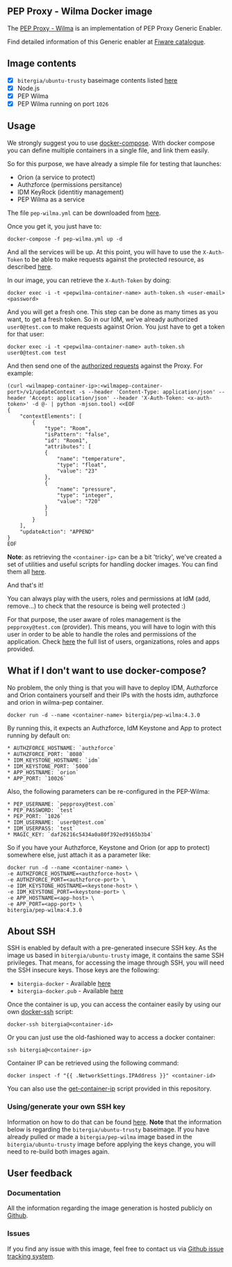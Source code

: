 ## PEP Proxy - Wilma Docker image

The [PEP Proxy - Wilma](https://github.com/ging/fi-ware-pep-proxy) is an implementation of PEP Proxy Generic Enabler.

Find detailed information of this Generic enabler at [Fiware catalogue](http://catalogue.fiware.org/enablers/pep-proxy-wilma).

## Image contents

- [x] `bitergia/ubuntu-trusty` baseimage contents listed [here](https://github.com/Bitergia/docker/tree/master/baseimages/ubuntu#image-contents)
- [x] Node.js
- [x] PEP Wilma
- [x] PEP Wilma running on port `1026`

## Usage

We strongly suggest you to use [docker-compose](https://docs.docker.com/compose/). With docker compose you can define multiple containers in a single file, and link them easily. 

So for this purpose, we have already a simple file for testing that launches:

   * Orion (a service to protect)
   * Authzforce (permissions persitance)
   * IDM KeyRock (identitiy management)
   * PEP Wilma as a service

The file `pep-wilma.yml` can be downloaded from [here](https://raw.githubusercontent.com/Bitergia/fiware-chanchan/master/docker/compose/pep-wilma.yml).

Once you get it, you just have to:

```
docker-compose -f pep-wilma.yml up -d
```

And all the services will be up. At this point, you will have to use the `X-Auth-Token` to be able to make requests against the protected resource, as described [here](https://github.com/ging/fi-ware-idm/wiki/Using-the-FIWARE-LAB-instance#authorization-code-grant).

In our image, you can retrieve the `X-Auth-Token` by doing:

```
docker exec -i -t <pepwilma-container-name> auth-token.sh <user-email> <password>
```

And you will get a fresh one. This step can be done as many times as you want, to get a fresh token. So in our IdM, we've already authorized `user0@test.com` to make requests against Orion. You just have to get a token for that user:

```
docker exec -i -t <pepwilma-container-name> auth-token.sh user0@test.com test
```

And then send one of the [authorized requests](https://github.com/Bitergia/fiware-chanchan/tree/master/docker/images/idm-keyrock#permissions) against the Proxy. For example:

```
(curl <wilmapep-container-ip>:<wilmapep-container-port>/v1/updateContext -s --header 'Content-Type: application/json' --header 'Accept: application/json' --header 'X-Auth-Token: <x-auth-token>' -d @- | python -mjson.tool) <<EOF
{
    "contextElements": [
        {
            "type": "Room",
            "isPattern": "false",
            "id": "Room1",
            "attributes": [
            {
                "name": "temperature",
                "type": "float",
                "value": "23"
            },
            {
                "name": "pressure",
                "type": "integer",
                "value": "720"
            }
            ]
        }
    ],
    "updateAction": "APPEND"
}
EOF
```

**Note**: as retrieving the `<container-ip>` can be a bit 'tricky', we've created a set of utilities and useful scripts for handling docker images. You can find them all [here](https://github.com/Bitergia/docker/tree/master/utils).

And that's it!

You can always play with the users, roles and permissions at IdM (add, remove...) to check that the resource is being well protected :)

For that purpose, the user aware of roles management is the `pepproxy@test.com` (provider). This means, you will have to login with this user in order to be able to handle the roles and permissions of the application. Check [here](https://github.com/Bitergia/fiware-chanchan/tree/master/docker/images/idm-keyrock#idm-users-organizations-apps-roles-and-permissions) the full list of users, organizations, roles and apps provided.

## What if I don't want to use docker-compose?

No problem, the only thing is that you will have to deploy IDM, Authzforce and Orion containers yourself and their IPs with the hosts idm, authzforce and orion in wilma-pep container.

```
docker run -d --name <container-name> bitergia/pep-wilma:4.3.0
```

By running this, it expects an Authzforce, IdM Keystone and App to protect running by default on:

	* AUTHZFORCE_HOSTNAME: `authzforce`
    * AUTHZFORCE_PORT: `8080`
	* IDM_KEYSTONE_HOSTNAME: `idm`
    * IDM_KEYSTONE_PORT: `5000`
    * APP_HOSTNAME: `orion`
    * APP_PORT: `10026`

Also, the following parameters can be re-configured in the PEP-Wilma:

	* PEP_USERNAME: `pepproxy@test.com`
 	* PEP_PASSWORD: `test`
	* PEP_PORT: `1026`
	* IDM_USERNAME: `user0@test.com`
	* IDM_USERPASS: `test`
	* MAGIC_KEY: `daf26216c5434a0a80f392ed9165b3b4`

So if you have your Authzforce, Keystone and Orion (or app to protect) somewhere else, just attach it as a parameter like:

```
docker run -d --name <container-name> \
-e AUTHZFORCE_HOSTNAME=<authzforce-host> \
-e AUTHZFORCE_PORT=<authzforce-port> \
-e IDM_KEYSTONE_HOSTNAME=<keystone-host> \
-e IDM_KEYSTONE_PORT=<keystone-port> \
-e APP_HOSTNAME=<app-host> \
-e APP_PORT=<app-port> \
bitergia/pep-wilma:4.3.0
```

## About SSH

SSH is enabled by default with a pre-generated insecure SSH key. As the image us based in `bitergia/ubuntu-trusty` image, it contains the same SSH privileges.
That means, for accessing the image through SSH, you will need the SSH insecure keys. Those keys are the following:

* `bitergia-docker` - Available [here](https://raw.githubusercontent.com/Bitergia/docker/master/baseimages/bitergia-docker)
* `bitergia-docker.pub` - Available [here](https://raw.githubusercontent.com/Bitergia/docker/master/baseimages/bitergia-docker.pub)

Once the container is up, you can access the container easily by using our own [docker-ssh](https://github.com/Bitergia/docker/tree/master/utils#docker-ssh) script:

```
docker-ssh bitergia@<container-id>
```

Or you can just use the old-fashioned way to access a docker container: 

```
ssh bitergia@<container-ip>
```

Container IP can be retrieved using the following command:

```
docker inspect -f "{{ .NetworkSettings.IPAddress }}" <container-id>
```

You can also use the [get-container-ip](https://github.com/Bitergia/docker/tree/master/utils#get-container-ip) script provided in this repository. 

### Using/generate your own SSH key

Information on how to do that can be found [here](https://github.com/Bitergia/docker/tree/master/baseimages/ubuntu#about-ssh).
**Note** that the information below is regarding the `bitergia/ubuntu-trusty` baseimage. If you have already pulled or made a `bitergia/pep-wilma` image based in the `bitergia/ubuntu-trusty` image before applying the keys change, you will need to re-build both images again.

## User feedback

### Documentation

All the information regarding the image generation is hosted publicly on [Github](https://github.com/Bitergia/fiware-chanchan/tree/master/docker/images/pep-wilma).

### Issues

If you find any issue with this image, feel free to contact us via [Github issue tracking system](https://github.com/Bitergia/fiware-chanchan/issues).
